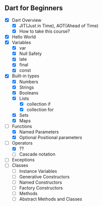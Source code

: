 ## Dart for Beginners

- [x] Dart Overview
  - [x] JIT(Just in Time), AOT(Ahead of Time)
  - [x] How to take this course?
- [x] Hello World
- [x] Variables
  - [x] var
  - [x] Null Safety
  - [x] late
  - [x] final
  - [x] const
- [x] Built-in types
  - [x] Numbers
  - [x] Strings
  - [x] Booleans
  - [x] Lists
    - [x] collection if
    - [x] collection for
  - [x] Sets
  - [x] Maps
- [ ] Functions
  - [x] Named Parameters
  - [x] Optional Positional parameters
- [ ] Operators
  - [x] ??
  - [ ] Cascade notation
- [ ] Exceptions
- [ ] Classes
  - [ ] Instance Variables
  - [ ] Generative Constructors
  - [ ] Named Constructors
  - [ ] Factory Constructors
  - [ ] Methods
  - [ ] Abstract Methods and Classes
